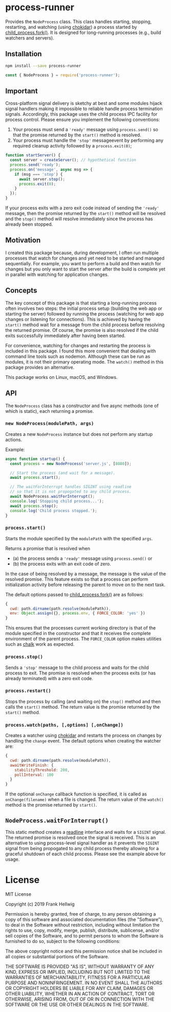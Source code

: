 # process-runner

Provides the `NodeProcess` class. This class handles starting, stopping, restarting, and watching (using [chokidar](https://www.npmjs.com/package/chokidar)) a process started by [child_process.fork()](https://nodejs.org/api/child_process.html#child_process_child_process_fork_modulepath_args_options). It is designed for long-running processes (e.g., build watchers and servers).

## Installation

```bash
npm install --save process-runner
```

```javascript
const { NodeProcess } = require('process-runner');
```

## Important

Cross-platform signal delivery is sketchy at best and some modules hijack signal handlers making it impossible to reliable handle process termination signals. Accordingly, this package uses the child process IPC facility for process control. Please ensure you implement the following conventions:

1. Your process must send a `'ready'` message using `process.send()` so that the promise returned by the `start()` method is resolved.
2. Your process must handle the `'stop'` messageevent by performing any required cleanup activity followed by a `process.exit(0)`;

```javascript
function startServer() {
  const server = createServer(); // hypothetical function
  process.send('ready');
  process.on('message', async msg => {
    if (msg === 'stop') {
      await server.stop();
      process.exit(0);
    }
  });
}
```

If your process exits with a zero exit code instead of sending the `'ready'` message, then the promise returned by the `start()` method will be resolved and the `stop()` method will resolve immediately since the process has already been stopped.

## Motivation

I created this package because, during development, I often run multiple processes that watch for changes and yet need to be started and managed sequentially. For example, you want to perform a build and then watch for changes but you only want to start the server after the build is complete yet in parallel with watching for application changes.

## Concepts

The key concept of this package is that starting a long-running process often involves two steps: the initial process setup (building the web app or starting the server) followed by running the process (watching for web app changes or listening for connections). This is achieved by having the `start()` method wait for a message from the child process before resolving the returned promise. Of course, the promise is also resolved if the child exits successfully immediately after having been started.

For convenience, watching for changes and restarting the process is included in this package. I found this more convenient that dealing with command line tools such as nodemon. Although these can be run as modules, it is not their primary operating mode. The `watch()` method in this package provides an alternative.

This package works on Linux, macOS, and Windows.

## API

The `NodeProcess` class has a constructor and five async methods (one of which is static), each returning a promise.

### `new NodeProcess(modulePath, args)`

Creates a new `NodeProcess` instance but does not perform any startup actions.

Example:

```javascript
async function startup() {
  const process = new NodeProcess('server.js', [8080]);

  // Start the process (and wait for a message).
  await process.start();

  // The waitForInterrupt handles SIGINT using readline
  // so that it is not propogated to any child process.
  await NodeProcess.waitForInterrupt();
  console.log('Stopping child process...');
  await process.stop();
  console.log('Child process stopped.');
}
```

### `process.start()`

Starts the module specified by the `modulePath` with the specified `args`.

Returns a promise that is resolved when

- (a) the process sends a `'ready'` message using `process.send()` or
- (b) the process exits with an exit code of zero.

In the case of being resolved by a message, the message is the value of the resolved promise. This feature exists so that a process can perform initialization activity before releasing the parent to move on to the next task.

The default options passed to [child_process.fork()](https://nodejs.org/api/child_process.html#child_process_child_process_fork_modulepath_args_options) are as follows:

```javascript
{
  cwd: path.dirname(path.resolve(modulePath)),
  env: Object.assign({}, process.env, { FORCE_COLOR: 'yes' })
}
```

This ensures that the processes current working directory is that of the module specified in the constructor and that it receives the complete environment of the parent process. The `FORCE_COLOR` option makes utilities such as
[chalk](https://www.npmjs.com/package/chalk) work as expected.

### `process.stop()`

Sends a `'stop'` message to the child process and waits for the child process to exit. The promise is resolved when the process exits (or has already terminated) with a zero exit code.

### `process.restart()`

Stops the process by calling (and waiting on) the `stop()` method and then calls the `start()` method. The return value is the promise returned by the `start()` method.

### `process.watch(paths, [,options] [,onChange])`

Creates a watcher using [chokidar](https://www.npmjs.com/package/chokidar) and restarts the process on changes by handling the `change` event. The default options when creating the watcher are:

```javascript
{
  cwd: path.dirname(path.resolve(modulePath)),
  awaitWriteFinish: {
    stabilityThreshold: 200,
    pollInterval: 100
  }
}
```

If the optional `onChange` callback function is specified, it is called as `onChange(filename)` when a file is changed. The return value of the `watch()` method is the promise returned by `start()`.

## `NodeProcess.waitForInterrupt()`

This static method creates a [readline](https://nodejs.org/api/readline.html#readline_readline_createinterface_options) interface and waits for a `SIGINT` signal. The returned promise is resolved once the signal is received. This is an alternative to using process-level signal handler as it prevents the `SIGINT` signal from being propogated to any child process thereby allowing for a graceful shutdown of each child process. Please see the example above for usage.

# License

MIT License

Copyright (c) 2019 Frank Hellwig

Permission is hereby granted, free of charge, to any person obtaining a copy
of this software and associated documentation files (the "Software"), to deal
in the Software without restriction, including without limitation the rights
to use, copy, modify, merge, publish, distribute, sublicense, and/or sell
copies of the Software, and to permit persons to whom the Software is
furnished to do so, subject to the following conditions:

The above copyright notice and this permission notice shall be included in all
copies or substantial portions of the Software.

THE SOFTWARE IS PROVIDED "AS IS", WITHOUT WARRANTY OF ANY KIND, EXPRESS OR
IMPLIED, INCLUDING BUT NOT LIMITED TO THE WARRANTIES OF MERCHANTABILITY,
FITNESS FOR A PARTICULAR PURPOSE AND NONINFRINGEMENT. IN NO EVENT SHALL THE
AUTHORS OR COPYRIGHT HOLDERS BE LIABLE FOR ANY CLAIM, DAMAGES OR OTHER
LIABILITY, WHETHER IN AN ACTION OF CONTRACT, TORT OR OTHERWISE, ARISING FROM,
OUT OF OR IN CONNECTION WITH THE SOFTWARE OR THE USE OR OTHER DEALINGS IN THE
SOFTWARE.
